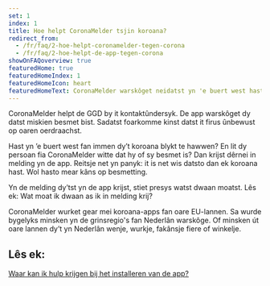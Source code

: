 ```yaml
---
set: 1
index: 1
title: Hoe helpt CoronaMelder tsjin koroana?
redirect_from: 
  - /fr/faq/2-hoe-helpt-coronamelder-tegen-corona
  - /fr/faq/2-hoe-helpt-de-app-tegen-corona
showOnFAQoverview: true
featuredHome: true
featuredHomeIndex: 1
featuredHomeIcon: heart
featuredHomeText: CoronaMelder warskôget neidatst yn 'e buert west hast fan immen dy't koroana hat.  
---
```

CoronaMelder helpt de GGD by it kontaktûndersyk. De app warskôget dy datst miskien besmet bist. Sadatst foarkomme kinst datst it firus ûnbewust op oaren oerdraachst.
 
Hast yn ’e buert west fan immen dy’t koroana blykt te hawwen? En lit dy persoan fia CoronaMelder witte dat hy of sy besmet is? Dan krijst dêrnei in melding yn de app. Reitsje net yn panyk: it is net wis datsto dan ek koroana hast. Wol hasto mear kâns op besmetting.
 
Yn de melding dy’tst yn de app krijst, stiet presys watst dwaan moatst. Lês ek: Wat moat ik dwaan as ik in melding krij?
 
CoronaMelder wurket gear mei koroana-apps fan oare EU-lannen. Sa wurde bygelyks minsken yn de grinsregio's fan Nederlân warskôge. Of minsken út oare lannen dy’t yn Nederlân wenje, wurkje, fakânsje fiere of winkelje.

## Lês ek:

[Waar kan ik hulp krijgen bij het installeren van de app?](/{{page.lang}}/faq/1-10-waar-kan-ik-hulp-krijgen-bij-het-installeren-van-de-app)
